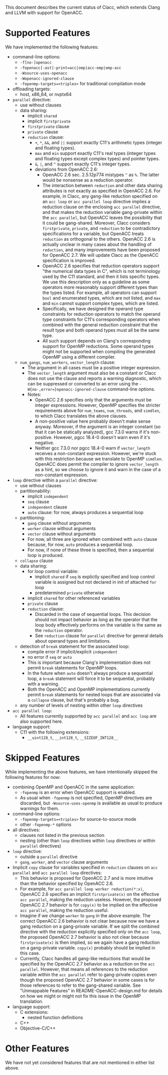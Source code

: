 This document describes the current status of Clacc, which extends
Clang and LLVM with support for OpenACC.

Supported Features
==================

We have implemented the following features:

* command-line options:
    * `-f[no-]openacc`
    * `-fopenacc[-ast]-print=acc|omp|acc-omp|omp-acc`
    * `-Wsource-uses-openacc`
    * `-Wopenacc-ignored-clause`
    * `-fopenmp-targets=<triples>` for traditional compilation mode
* offloading targets:
    * host, x86_64, or nvptx64
* `parallel` directive:
    * use without clauses
    * data sharing:
        * implicit `shared`
        * implicit `firstprivate`
        * `firstprivate` clause
        * `private` clause
        * `reduction` clause:
            * `+`, `*`, `&&`, and `||` support exactly C11's
              arithmetic types (integer and floating types).
            * `max` and `min` support exactly C11's real types
              (integer types and floating types except complex types)
              and pointer types.
            * `&`, `|`, and `^` support exactly C11's integer types.
            * deviations from OpenACC 2.6:
                * OpenACC 2.6 sec. 2.5.12p774 mistypes `^` as `%`.
                  The latter would be nonsense as a reduction
                  operator.
                * The interaction between `reduction` and other data
                  sharing attributes is not exactly as specified in
                  OpenACC 2.6.  For example, in Clacc, any gang-like
                  reduction specified on an `acc loop` or `acc
                  parallel loop` directive implies a reduction clause
                  on the enclosing `acc parallel` directive, and that
                  makes the reduction variable gang-private within the
                  `acc parallel`, but OpenACC leaves the possibility
                  that it could be gang-shared.  Moreover, Clacc
                  considers `firstprivate`, `private`, and `reduction`
                  to be contradictory specifications for a variable,
                  but OpenACC treats `reduction` as orthogonal to the
                  others.  OpenACC 2.6 is actually unclear in many
                  cases about the handling of `reduction`, and many
                  improvements have been proposed for OpenACC 2.7.  We
                  will update Clacc as the OpenACC specification is
                  improved.
                * OpenACC 2.6 specifies that reduction operators
                  support "the numerical data types in C", which is
                  not terminology used by the C11 standard, and then
                  it lists specific types.  We use this description
                  only as a guideline as some operators more
                  reasonably support different types than the types
                  listed.  For example, all operators can support
                  `bool` and enumerated types, which are not listed,
                  and `max` and `min` cannot support complex types,
                  which are listed.
                * Specifically, we have designed the operand type
                  constraints for reduction operators to match the
                  operand type constraints for C11's corresponding
                  operators when combined with the general reduction
                  constraint that the result type and both operand
                  types must all be the same type.
                * All such support depends on Clang's corresponding
                  support for OpenMP reductions.  Some operand types
                  might not be supported when compiling the generated
                  OpenMP using a different compiler.
    * `num_gangs`, `num_workers`, `vector_length` clause:
        * The argument in all cases must be a positive integer
          expression.
        * The `vector_length` argument must also be a constant or
          Clacc does not use the clause and reports a warning
          diagnostic, which can be suppressed or converted to an error
          using the `-W{no-,error=}openacc-ignored-clause`
          command-line options.
        * Notes:
            * OpenACC 2.6 specifies only that the arguments must be
              integer expressions.  However, OpenMP specifies the
              stricter requirements above for `num_teams`,
              `num_threads`, and `simdlen`, to which Clacc translates
              the above clauses.
            * A non-positive value here probably doesn't make sense
              anyway.  Moreover, if the argument is an integer
              constant (so that it can be statically analyzed), gcc
              7.3.0 warns if it's non-positive.  However, pgcc 18.4-0
              doesn't warn even if it's negative.
            * Neither gcc 7.3.0 nor pgcc 18.4-0 warn if
              `vector_length` receives a non-constant expression.
              However, we're stuck with this restriction because we
              translate to OpenMP `simdlen`.  OpenACC does permit the
              compiler to ignore `vector_length` as a hint, so we
              choose to ignore it and warn in the case of a
              non-constant expression.
* `loop` directive within a `parallel` directive:
    * use without clauses
    * partitionability:
        * implicit `independent`
        * `seq` clause
        * `independent` clause
        * `auto` clause: for now, always produces a sequential loop
    * partitioning:
        * `gang` clause without arguments
        * `worker` clause without arguments
        * `vector` clause without arguments
        * For now, all three are ignored when combined with `auto`
          clause because, for now, `auto` produces a sequential loop.
        * For now, if none of these three is specified, then a
          sequential loop is produced.
    * `collapse` clause
    * data sharing:
        * for loop control variable:
            * implicit `shared` if `seq` is explictly specified and
              loop control variable is assigned but not declared in
              init of attached `for` loop
            * predetermined `private` otherwise
        * implicit `shared` for other referenced variables
        * `private` clause
        * `reduction` clause:
            * Discarded in the case of sequential loops.  This
              decision should not impact behavior as long as the
              operator that the loop body effectively performs on the
              variable is the same as the `reduction` operator.
            * See `reduction` clause for `parallel` directive for
              general details about operand types and limitations.
    * detection of `break` statement for the associated loop:
        * compile error if implicit/explicit `independent`
        * no error if `seq` or `auto`
        * This is important because Clang's implementation does not
          permit `break` statements for OpenMP loops.
        * In the future when `auto` doesn't always produce a
          sequential loop, a `break` statement will force it to be
          sequential, probably with a warning.
        * Both the OpenACC and OpenMP implementations currently permit
          `break` statements for nested loops that are associated via
          a `collapse` clause, but that's probably a bug.
    * any number of levels of nesting within other `loop` directives
* `acc parallel loop`:
    * All features currently supported by `acc parallel` and `acc
      loop` are also supported here.
* language support:
    * C11 with the following extensions:
        * `__uint128_t`, `__int128_t`, `__SIZEOF_INT128__`

Skipped Features
================

While implementing the above features, we have intentionally skipped
the following features for now:

* combining OpenMP and OpenACC in the same application:
    * `-fopenmp` is an error when OpenACC support is enabled.
    * As usual when `-fopenmp` is not specified, OpenMP directives are
      discarded, but `-Wsource-uses-openmp` is available as usual to
      produce warnings for them.
* command-line options:
    * `-fopenmp-targets=<triples>` for source-to-source mode
    * other `-fopenmp-*` options
* all directives:
    * clauses not listed in the previous section
    * nesting (other than `loop` directives within `loop` directives
      or within `parallel` directives)
* `loop` directive:
    * outside a `parallel` directive
    * `gang`, `worker`, and `vector` clause arguments
* Implicit `copy` clause for variables specified in `reduction`
  clauses on `acc parallel` and `acc parallel loop` directives:
    * This behavior is proposed for OpenACC 2.7 and is more intuitive
      than the behavior specified by OpenACC 2.6.
    * For example, for `acc parallel loop worker reduction(*:x)`,
      OpenACC 2.6 specifies an implicit `firstprivate(x)` on the
      effective `acc parallel`, making the reduction useless.
      However, the proposed OpenACC 2.7 behavior is for `copy(x)` to
      be implied on the effective `acc parallel`, making the reduction
      useful.
    * Imagine if we change `worker` to `gang` in the above example.
      The correct OpenACC 2.6 behavior is not clear because now we
      have a gang reduction on a gang-private variable.  If we split
      the combined directive with the reduction explicitly specified
      only on the `acc loop`, the proposed OpenACC 2.7 behavior is
      also not clear because `firstprivate(x)` is then implied, so we
      again have a gang reduction on a gang-private variable.
      `copy(x)` probably should be implied in this case.
    * Currently, Clacc handles all gang-like reductions that would be
      specified by the OpenACC 2.7 behavior as a reduction on the `acc
      parallel`.  However, that means all references to the reduction
      variable within the `acc parallel` refer to gang-private copies
      even though the proposed OpenACC 2.7 behavior in some cases is
      for those references to refer to the gang-shared variable.  See
      "Unmappable Features" in README-OpenACC-design.md for details on
      how we might or might not fix this issue in the OpenMP
      translation.
* language support:
    * C extensions:
        * nested function definitions
    * C++
    * Objective-C/C++

Other Features
==============

We have not yet considered features that are not mentioned in either
list above.

